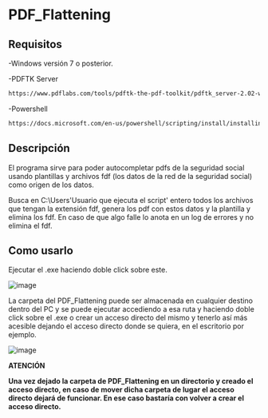 # PDF_Flattening

## Requisitos

-Windows versión 7 o posterior.

-PDFTK Server

```bash
https://www.pdflabs.com/tools/pdftk-the-pdf-toolkit/pdftk_server-2.02-win-setup.exe
```

-Powershell

```bash
https://docs.microsoft.com/en-us/powershell/scripting/install/installing-powershell-on-windows?view=powershell-7.2#zip
```

## Descripción

El programa sirve para poder autocompletar pdfs de la seguridad social usando plantillas y archivos fdf (los datos de la red de la seguridad social) como origen de los datos.

Busca en C:\Users\'Usuario que ejecuta el script' entero todos los archivos que tengan la extensión fdf, genera los pdf con estos datos y la plantilla y elimina los fdf. En caso de que algo falle lo anota en un log de errores y no elimina el fdf.

## Como usarlo

Ejecutar el .exe haciendo doble click sobre este.

![image](https://github.com/Ander1998/PDF_Flattening/tree/secondary/Resources/ejecutar.png)

 La carpeta del PDF_Flattening puede ser almacenada en cualquier destino dentro del PC y se puede ejecutar accediendo a esa ruta y haciendo doble click sobre el .exe o crear un acceso directo del mismo y tenerlo así más acesible dejando el acceso directo donde se quiera, en el escritorio por ejemplo.

![image](https://github.com/Ander1998/PDF_Flattening/tree/secondary/Resources/accesodirecto.png)

**ATENCIÓN**

**Una vez dejado la carpeta de PDF_Flattening en un directorio y creado el acceso directo, en caso de mover dicha carpeta de lugar el acceso directo dejará de funcionar. En ese caso bastaría con volver a crear el acceso directo.**
